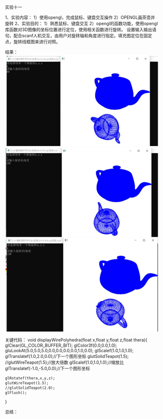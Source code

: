 实验十一

1、实验内容：
 1）使用opengl，完成鼠标、键盘交互操作
 2）OPENGL画茶壶并旋转 
2、实验目的：
 1）熟悉鼠标、键盘交互
 2）opengl的函数功能，使用opengl库函数对3D图像的坐标位置进行定位，使用相关函数进行旋转。
 设置输入输出语句，配合scanf人机交互，由用户对旋转轴和角度进行指定。填充图定位在固定点，旋转线框图来进行对照。
 
 结果：
 ![Image text](https://github.com/Bagery001/-/blob/main/%E6%9D%8E%E6%9E%97%E8%94%93-20201050336/work11/%E5%AE%9E%E9%AA%8C11-1.jpg)
 ![Image text](https://github.com/Bagery001/-/blob/main/%E6%9D%8E%E6%9E%97%E8%94%93-20201050336/work11/%E5%AE%9E%E9%AA%8C11-2.jpg)
 ![Image text](https://github.com/Bagery001/-/blob/main/%E6%9D%8E%E6%9E%97%E8%94%93-20201050336/work11/%E5%AE%9E%E9%AA%8C11-3.jpg)
 
 关键代码：
 void displayWirePolyhedra(float x,float y,float z,float thera){
	glClear(GL_COLOR_BUFFER_BIT);
	glColor3f(0.0,0.0,1.0);
	gluLookAt(5.0,5.0,5.0,0.0,0.0,0.0,0.0,1.0,0.0);
	glScalef(1.0,1.0,1.0);
	glTranslatef(1.0,2.0,0.0);//下一个图形坐标
	glutSolidTeapot(1.5);
	//glutWireTeapot(1.5);//放大倍数
	glScalef(1.0,1.0,1.0);//缩放比
	glTranslatef(-1.0,-5.0,0.0);//下一个图形坐标

	glRotatef(thera,x,y,z);
	glutWireTeapot(1.5);
	//glutSolidTeapot(2.0);
	glFlush();
}

总结：
